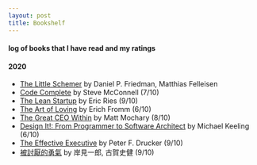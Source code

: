 ```yaml
---
layout: post
title: Bookshelf  
---
```


#### log of books that I have read and my ratings   

#### 2020 
* [The Little Schemer](https://www.goodreads.com/book/show/548914.The_Little_Schemer?from_search=true&from_srp=true&qid=NKWhBG8YGe&rank=1) by Daniel P. Friedman, Matthias Felleisen   
* [Code Complete](https://www.goodreads.com/book/show/4845.Code_Complete?from_search=true&from_srp=true&qid=ZohXwBZmoQ&rank=1) by Steve McConnell  (7/10)  
* [The Lean Startup](https://www.goodreads.com/book/show/10127019-the-lean-startup) by Eric Ries (9/10) 
* [The Art of Loving](https://www.goodreads.com/book/show/14142.The_Art_of_Loving) by  Erich Fromm (6/10)
* [The Great CEO Within](https://www.goodreads.com/book/show/48691943-the-great-ceo-within) by Matt Mochary (8/10)  
* [Design It!: From Programmer to Software Architect](https://www.goodreads.com/book/show/31670678-design-it) by Michael Keeling (6/10)  
* [The Effective Executive](https://www.goodreads.com/book/show/48019.The_Effective_Executive?from_search=true&from_srp=true&qid=z8uYKRU0a8&rank=1) by Peter F. Drucker (9/10)   
* [被討厭的勇氣](https://www.amazon.com/dp/B07KC87GT7/ref=sr_1_1?dchild=1&keywords=%E8%A2%AB%E8%A8%8E%E5%8E%AD%E7%9A%84%E5%8B%87%E6%B0%A3&qid=1588505699&sr=8-1) by 岸見一郎, 古賀史健 (9/10)  
